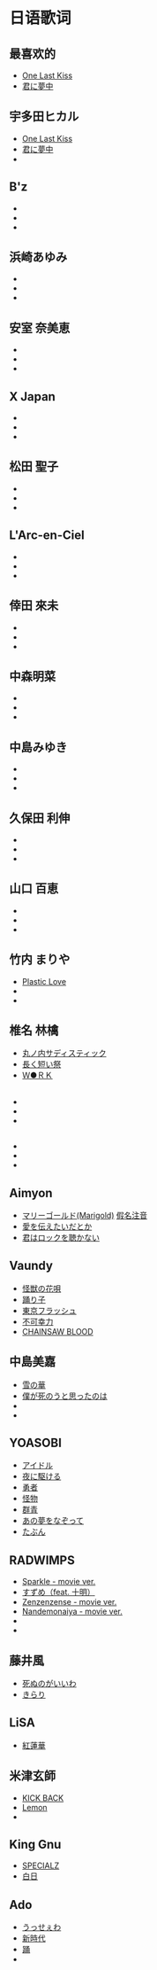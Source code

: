 # 日语歌词

## 最喜欢的
- [One Last Kiss](https://www.musixmatch.com/lyrics/%E5%AE%87%E5%A4%9A%E7%94%B0%E3%83%92%E3%82%AB%E3%83%AB/One-Last-Kiss)
- [君に夢中](https://www.musixmatch.com/lyrics/%E5%AE%87%E5%A4%9A%E7%94%B0%E3%83%92%E3%82%AB%E3%83%AB/Kimini-Muchuu)


## 宇多田ヒカル
- [One Last Kiss](https://www.musixmatch.com/lyrics/%E5%AE%87%E5%A4%9A%E7%94%B0%E3%83%92%E3%82%AB%E3%83%AB/One-Last-Kiss)
- [君に夢中](https://www.musixmatch.com/lyrics/%E5%AE%87%E5%A4%9A%E7%94%B0%E3%83%92%E3%82%AB%E3%83%AB/Kimini-Muchuu)
- []()

## B'z
- []()
- []()
- []()

## 浜崎あゆみ
- []()
- []()
- []()

## 安室 奈美恵
- []()
- []()
- []()

## X Japan
- []()
- []()
- []()

## 松田 聖子
- []()
- []()
- []()

## L'Arc-en-Ciel
- []()
- []()
- []()

## 倖田 來未
- []()
- []()
- []()

## 中森明菜
- []()
- []()
- []()

## 中島みゆき
- []()
- []()
- []()

## 久保田 利伸
- []()
- []()
- []()

## 山口 百恵
- []()
- []()
- []()

## 竹内 まりや
- [Plastic Love](https://www.musixmatch.com/lyrics/Mariya-Takeuchi/Plastic-Love-10)
- []()
- []()

## 椎名 林檎
- [丸ノ内サディスティック](https://www.musixmatch.com/lyrics/Sheena-Ringo-2/%E4%B8%B8%E3%83%8E%E5%86%85%E3%82%B5%E3%83%87%E3%82%A3%E3%82%B9%E3%83%86%E3%82%A3%E3%83%83%E3%82%AF)
- [長く短い祭](https://www.musixmatch.com/lyrics/Sheena-Ringo-feat-%E6%B5%AE%E9%9B%B2/%E9%95%B7%E3%81%8F%E7%9F%AD%E3%81%84%E7%A5%AD/translation/english)
- [Ｗ●ＲＫ](https://www.musixmatch.com/lyrics/millennium-parade-Sheena-Ringo/W-RK)

##
- []()
- []()
- []()

## 
- []()
- []()
- []()


## Aimyon
- [マリーゴールド(Marigold)](https://www.musixmatch.com/lyrics/aimyon/Marigold)  [假名注音](./lyrics/愛を伝えたいだとか.md)
- [愛を伝えたいだとか](https://www.musixmatch.com/lyrics/aimyon-2/%E6%84%9B%E3%82%92%E4%BC%9D%E3%81%88%E3%81%9F%E3%81%84%E3%81%A0%E3%81%A8%E3%81%8B)
- [君はロックを聴かない](https://www.musixmatch.com/lyrics/aimyon-2/%E5%90%9B%E3%81%AF%E3%83%AD%E3%83%83%E3%82%AF%E3%82%92%E8%81%B4%E3%81%8B%E3%81%AA%E3%81%84)

## Vaundy
- [怪獣の花唄](https://www.musixmatch.com/lyrics/Vaundy/%E6%80%AA%E7%8D%A3%E3%81%AE%E8%8A%B1%E5%94%84)
- [踊り子](https://www.musixmatch.com/lyrics/Vaundy/%E8%B8%8A%E3%82%8A%E5%AD%90)
- [東京フラッシュ](https://www.musixmatch.com/lyrics/Vaundy/%E6%9D%B1%E4%BA%AC%E3%83%95%E3%83%A9%E3%83%83%E3%82%B7%E3%83%A5)
- [不可幸力](https://www.musixmatch.com/lyrics/Vaundy/%E4%B8%8D%E5%8F%AF%E5%B9%B8%E5%8A%9B)
- [CHAINSAW BLOOD](https://www.musixmatch.com/lyrics/Vaundy/CHAINSAW-BLOOD)

## 中島美嘉
- [雪の華](https://www.musixmatch.com/lyrics/Mika-Nakashima/Yuki-No-Hana)
- [僕が死のうと思ったのは](https://www.musixmatch.com/lyrics/Mika-Nakashima/%E5%83%95%E3%81%8C%E6%AD%BB%E3%81%AE%E3%81%86%E3%81%A8%E6%80%9D%E3%81%A3%E3%81%9F%E3%81%AE%E3%81%AF)
- []()
- []()

## YOASOBI
- [アイドル](https://www.musixmatch.com/lyrics/YOASOBI/%E3%82%A2%E3%82%A4%E3%83%89%E3%83%AB)
- [夜に駆ける](https://www.musixmatch.com/lyrics/YOASOBI/%E5%A4%9C%E3%81%AB%E9%A7%86%E3%81%91%E3%82%8B)
- [勇者](https://www.musixmatch.com/lyrics/YOASOBI/%E5%8B%87%E8%80%85)
- [怪物](https://www.musixmatch.com/lyrics/YOASOBI/%E6%80%AA%E7%89%A9)
- [群青](https://www.musixmatch.com/lyrics/YOASOBI/%E7%BE%A4%E9%9D%92)
- [あの夢をなぞって](https://www.musixmatch.com/lyrics/YOASOBI/%E3%81%82%E3%81%AE%E5%A4%A2%E3%82%92%E3%81%AA%E3%81%9E%E3%81%A3%E3%81%A6)
- [たぶん](https://www.musixmatch.com/lyrics/YOASOBI/%E3%81%9F%E3%81%B6%E3%82%93)

## RADWIMPS
- [Sparkle - movie ver.](https://www.musixmatch.com/lyrics/RADWIMPS/Sparkle-movie-ver)
- [すずめ（feat. 十明）](https://www.musixmatch.com/lyrics/RADWIMPS-%E5%8D%81%E6%98%8E/%E3%81%99%E3%81%9A%E3%82%81)
- [Zenzenzense - movie ver.](https://www.musixmatch.com/lyrics/RADWIMPS/Zenzenzense-Original-Version-2)
- [Nandemonaiya - movie ver.](https://www.musixmatch.com/lyrics/RADWIMPS/Nandemonaiya-movie-ver)
- []()
- []()

## 藤井風
- [死ぬのがいいわ](https://www.musixmatch.com/lyrics/Fujii-Kaze/%E6%AD%BB%E3%81%AC%E3%81%AE%E3%81%8C%E3%81%84%E3%81%84%E3%82%8F)
- [きらり](https://www.musixmatch.com/lyrics/Fujii-Kaze/%E3%81%8D%E3%82%89%E3%82%8A)

## LiSA
- [紅蓮華](https://www.musixmatch.com/lyrics/LISA-2/%E7%B4%85%E8%93%AE%E8%8F%AF)

## 米津玄師
- [KICK BACK](https://www.musixmatch.com/lyrics/13950465/kick-back)
- [Lemon](https://www.musixmatch.com/lyrics/13950465/lemon)
- []()

## King Gnu
- [SPECIALZ](https://www.musixmatch.com/lyrics/King-Gnu/SPECIALZ)
- [白日](https://www.musixmatch.com/lyrics/King-Gnu/%E7%99%BD%E6%97%A5)

## Ado
- [うっせぇわ](https://www.musixmatch.com/lyrics/Ado-24/%E3%81%86%E3%81%A3%E3%81%9B%E3%81%87%E3%82%8F)
- [新時代](https://www.musixmatch.com/lyrics/Ado-24/%E6%96%B0%E6%99%82%E4%BB%A3-%E3%82%A6%E3%82%BF-from-ONE-PIECE-FILM-RED)
- [踊](https://www.musixmatch.com/lyrics/Ado-24/%E8%B8%8A)
- []()


